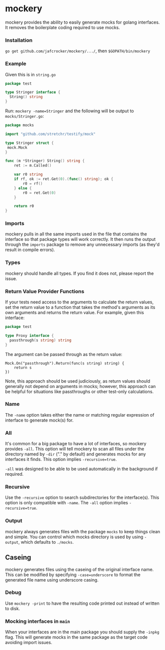 mockery
=======

mockery provides the ability to easily generate mocks for golang interfaces. It removes
the boilerplate coding required to use mocks.

### Installation

`go get github.com/jafcrocker/mockery/.../`, then `$GOPATH/bin/mockery`

### Example

Given this is in `string.go`

```go
package test

type Stringer interface {
  String() string
}
```

Run: `mockery -name=Stringer` and the following will be output to `mocks/Stringer.go`:

```go
package mocks

import "github.com/stretchr/testify/mock"

type Stringer struct {
 mock.Mock
}

func (m *Stringer) String() string {
	ret := m.Called()

	var r0 string
	if rf, ok := ret.Get(0).(func() string); ok {
		r0 = rf()
	} else {
		r0 = ret.Get(0)
	}

	return r0
}
```

### Imports

mockery pulls in all the same imports used in the file that contains the interface so
that package types will work correctly. It then runs the output through the `imports`
package to remove any unnecessary imports (as they'd result in compile errors).

### Types

mockery should handle all types. If you find it does not, please report the issue.

### Return Value Provider Functions

If your tests need access to the arguments to calculate the return values,
set the return value to a function that takes the method's arguments as its own
arguments and returns the return value. For example, given this interface:

```go
package test

type Proxy interface {
  passthrough(s string) string
}
```

The argument can be passed through as the return value:

```
Mock.On("passthrough").Return(func(s string) string) {
    return s
})
```

Note, this approach should be used judiciously, as return values should generally 
not depend on arguments in mocks; however, this approach can be helpful for 
situations like passthroughs or other test-only calculations.

### Name

The `-name` option takes either the name or matching regular expression of interface to generate mock(s) for.

### All

It's common for a big package to have a lot of interfaces, so mockery provides `-all`.
This option will tell mockery to scan all files under the directory named by `-dir` ("." by default)
and generates mocks for any interfaces it finds. This option implies `-recursive=true`.

`-all` was designed to be able to be used automatically in the background if required.

### Recursive

Use the `-recursive` option to search subdirectories for the interface(s).
This option is only compatible with `-name`. The `-all` option implies `-recursive=true`.

### Output

mockery always generates files with the package `mocks` to keep things clean and simple.
You can control which mocks directory is used by using `-output`, which defaults to `./mocks`.

## Caseing

mockery generates files using the caseing of the original interface name.  This
can be modified by specifying `-case=underscore` to format the generated file
name using underscore casing.

### Debug

Use `mockery -print` to have the resulting code printed out instead of written to disk.

### Mocking interfaces in `main`

When your interfaces are in the main package you should supply the `-inpkg` flag.
This will generate mocks in the same package as the target code avoiding import issues.
